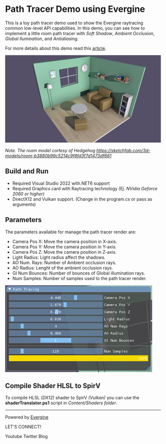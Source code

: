 # Path Tracer Demo using Evergine

This is a toy path tracer demo used to show the Evergine raytracing common low-level API capabilities. In this demo, you can see how to implement a little room path tracer with _Soft Shadow_, _Ambient Occlusion_, _Global Ilumination_, and _Antialiasing_.

For more details about this demo read this [article](https://evergine.com/raytracing/).

![Path tracer demo](Screenshots/Render.png)

_Note. The room model cortesy of Hedgehog https://sketchfab.com/3d-models/room-b3880b99c5214c9f8fd3f7d1473df661_

## Build and Run

- Required Visual Studio 2022 with.NET6 support
- Required Graphics card with Raytracing technology _(Ej. NVidia Geforce 2060 or higher)_
- DirectX12 and Vulkan support. (Change in the program.cs or pass as arguments)

## Parameters

The parameters available for manage the path tracer render are:
- Camera Pos X: Move the camera position in X-axis.
- Camera Pos Y: Move the camera position in Y-axis.
- Camera Pos Z: Move the camera position in Z-axis.
- Light Radius: Light radius affect the shadows.
- AO Num. Rays: Number of Ambient occlusion rays.
- AO Radius: Lenght of the ambient occlusion rays.
- GI Num Bounces: Number of bounces of Global illumination rays.
- Num Samples: Number of samples used to the path tracer render.

![Parameters](Screenshots/Interface.png)

## Compile Shader HLSL to SpirV
To compile HLSL _(DX12)_ shader to SpirV _(Vulkan)_ you can use the **shaderTranslator.ps1** script in _Content/Shaders folder_.

---
Powered by [Evergine](https://evergine.com)

LET'S CONNECT!

Youtube
Twitter
Blog
